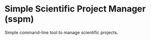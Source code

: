 # Simple Scientific Project Manager (sspm)

Simple command-line tool to manage scientific projects.

